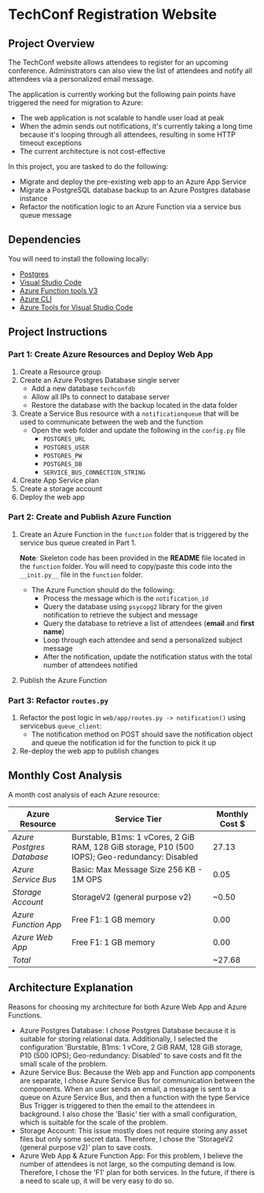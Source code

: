 # TechConf Registration Website

## Project Overview
The TechConf website allows attendees to register for an upcoming conference. Administrators can also view the list of attendees and notify all attendees via a personalized email message.

The application is currently working but the following pain points have triggered the need for migration to Azure:
 - The web application is not scalable to handle user load at peak
 - When the admin sends out notifications, it's currently taking a long time because it's looping through all attendees, resulting in some HTTP timeout exceptions
 - The current architecture is not cost-effective 

In this project, you are tasked to do the following:
- Migrate and deploy the pre-existing web app to an Azure App Service
- Migrate a PostgreSQL database backup to an Azure Postgres database instance
- Refactor the notification logic to an Azure Function via a service bus queue message

## Dependencies

You will need to install the following locally:
- [Postgres](https://www.postgresql.org/download/)
- [Visual Studio Code](https://code.visualstudio.com/download)
- [Azure Function tools V3](https://docs.microsoft.com/en-us/azure/azure-functions/functions-run-local?tabs=windows%2Ccsharp%2Cbash#install-the-azure-functions-core-tools)
- [Azure CLI](https://docs.microsoft.com/en-us/cli/azure/install-azure-cli?view=azure-cli-latest)
- [Azure Tools for Visual Studio Code](https://marketplace.visualstudio.com/items?itemName=ms-vscode.vscode-node-azure-pack)

## Project Instructions

### Part 1: Create Azure Resources and Deploy Web App
1. Create a Resource group
2. Create an Azure Postgres Database single server
   - Add a new database `techconfdb`
   - Allow all IPs to connect to database server
   - Restore the database with the backup located in the data folder
3. Create a Service Bus resource with a `notificationqueue` that will be used to communicate between the web and the function
   - Open the web folder and update the following in the `config.py` file
      - `POSTGRES_URL`
      - `POSTGRES_USER`
      - `POSTGRES_PW`
      - `POSTGRES_DB`
      - `SERVICE_BUS_CONNECTION_STRING`
4. Create App Service plan
5. Create a storage account
6. Deploy the web app

### Part 2: Create and Publish Azure Function
1. Create an Azure Function in the `function` folder that is triggered by the service bus queue created in Part 1.

      **Note**: Skeleton code has been provided in the **README** file located in the `function` folder. You will need to copy/paste this code into the `__init.py__` file in the `function` folder.
      - The Azure Function should do the following:
         - Process the message which is the `notification_id`
         - Query the database using `psycopg2` library for the given notification to retrieve the subject and message
         - Query the database to retrieve a list of attendees (**email** and **first name**)
         - Loop through each attendee and send a personalized subject message
         - After the notification, update the notification status with the total number of attendees notified
2. Publish the Azure Function

### Part 3: Refactor `routes.py`
1. Refactor the post logic in `web/app/routes.py -> notification()` using servicebus `queue_client`:
   - The notification method on POST should save the notification object and queue the notification id for the function to pick it up
2. Re-deploy the web app to publish changes

## Monthly Cost Analysis
A month cost analysis of each Azure resource:

| Azure Resource | Service Tier | Monthly Cost $ |
| ------------ | ------------ | ------------ |
| *Azure Postgres Database* | Burstable, B1ms: 1 vCores, 2 GiB RAM, 128 GiB storage, P10 (500 IOPS); Geo-redundancy: Disabled | 27.13 |
| *Azure Service Bus* | Basic: Max Message Size 256 KB - 1M OPS | 0.05 |
| *Storage Account* | StorageV2 (general purpose v2) | ~0.50 |
| *Azure Function App* | Free F1: 1 GB memory | 0.00|
| *Azure Web App* | Free F1: 1 GB memory | 0.00 |
| *Total* | | ~27.68 |

## Architecture Explanation
Reasons for choosing my architecture for both Azure Web App and Azure Functions.
- Azure Postgres Database: I chose Postgres Database because it is suitable for storing relational data. Additionally, I selected the configuration 'Burstable, B1ms: 1 vCore, 2 GiB RAM, 128 GiB storage, P10 (500 IOPS); Geo-redundancy: Disabled' to save costs and fit the small scale of the problem.
- Azure Service Bus: Because the Web app and Function app components are separate, I chose Azure Service Bus for communication between the components. When an user sends an email, a message is sent to a queue on Azure Service Bus, and then a function with the type Service Bus Trigger is triggered to then the email to the attendees in background. I also chose the 'Basic' tier with a small configuration, which is suitable for the scale of the problem.
- Storage Account: This issue mostly does not require storing any asset files but only some secret data. Therefore, I chose the 'StorageV2 (general purpose v2)' plan to save costs.
- Azure Web App & Azure Function App: For this problem, I believe the number of attendees is not large, so the computing demand is low. Therefore, I chose the 'F1' plan for both services. In the future, if there is a need to scale up, it will be very easy to do so.
